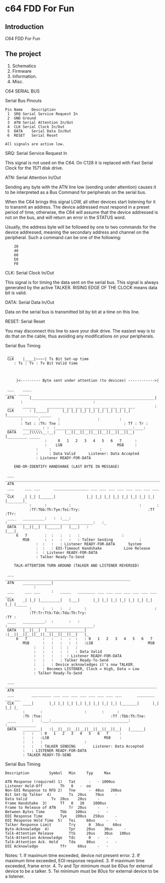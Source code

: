 # c64 FDD For Fun

## Introduction

C64 FDD For Fun

## The project
1. Schematics
2. Firmware
3. Information.
4. Misc.

 C64 SERIAL BUS


 Serial Bus Pinouts


    Pin Name    Description
     1  SRQ Serial Service Request In
     2  GND Ground
     3  ATN Serial Attention In/Out
     4  CLK Serial Clock In/Out
     5  DATA    Serial Data In/Out
     6  RESET   Serial Reset

    All signals are active low.


  SRQ: Serial Service Request In

 This signal is not used on the C64. On C128 it is replaced with Fast Serial
 Clock for the 1571 disk drive.


  ATN: Serial Attention In/Out

 Sending any byte with the ATN line low (sending under attention) causes it
 to be interpreted as a Bus Command for peripherals on the serial bus.

 When the C64 brings this signal LOW, all other devices start listening for
 it to transmit an address. The device addressed must respond in a preset
 period of time; otherwise, the C64 will assume that the device addressed is
 not on the bus, and will return an error in the STATUS word.

 Usually, the address byte will be followed by one to two commands for the
 device addressed, meaning the secondary address and channel on the peripheral.
 Such a command can be one of the following:

```
    20
    40
    60
    E0
    F0
```

 
  CLK: Serial Clock In/Out

  This signal is for timing the data sent on the serial bus. This signal is
  always generated by the active TALKER. RISING EDGE OF THE CLOCK means data
  bit is valid.


  DATA: Serial Data In/Out

  Data on the serial bus is transmitted bit by bit at a time on this line.


  RESET: Serial Reset

  You may disconnect this line to save your disk drive. The easiest way is to
  do that on the cable, thus avoiding any modifications on your peripherals.



  Serial Bus Timing

```
 ___
 CLK    |____|~~~~| Ts Bit Set-up time
    : Ts : Tv : Tv Bit Valid time



     |<--------- Byte sent under attention (to devices) ------------>|

 ___    ____                                                        _____ _____
 ATN       |________________________________________________________|
       :                                :
 ___    ______     ________ ___ ___ ___ ___ ___ ___ ___ ___         :
 CLK       : |_____|      |_| |_| |_| |_| |_| |_| |_| |_| |______________ _____
       :       :        :                 :         :
       : Tat : :Th: Tne :                             : Tf : Tr :
 ____   ________ : :  :___________________________________:____:
 DATA   ___|\\\\\__:__|    |__||__||__||__||__||__||__||__|    |_________ _____
                  :     0   1   2   3   4   5   6   7      :
                  :    LSB                         MSB     :
              :     :                      :
              :     : Data Valid      Listener: Data Accepted
              : Listener READY-FOR-DATA

```



        END-OR-IDENTIFY HANDSHAKE (LAST BYTE IN MESSAGE)
```
 ___    _______________________________________________________________________
 ATN
 ___     ___ ___      ________________ ___ ___ ___ ___ ___ ___ ___ ___       __
 CLK    _| |_| |______|              |_| |_| |_| |_| |_| |_| |_| |_| |_______|_
           :      :          :                               :       :
           :Tf:Tbb:Th:Tye:Tei:Try:                               :Tf :Tfr:
 ____   __________:   :  :___:   :_______________________________________:   :_
 DATA   |__||__|  |______|   |___|   :                                   |___|_
     6   7        :  :   :   :   :                   :
        MSB       :  :   :   :   : Talker Sending            :
              :  :   :   : Listener READY-FOR-DATA      System
              :  :   : EOI-Timeout Handshake          Line Release
              :  : Listener READY-FOR-DATA
              : Talker Ready-To-Send
```




        TALK-ATTENTION TURN AROUND (TALKER AND LISTENER REVERSED)
```
 ___                 _________________________________________________________
 ATN    _____________|
             :
 ___     ___ ___     :   _____   ________ ___ ___ ___ ___ ___ ___ ___ ___
 CLK    _| |_| |_________|   |___|      |_| |_| |_| |_| |_| |_| |_| |_| |_____
           :     :   :   :   :      :                               :
           :Tf:Tr:Ttk:Tdc:Tda:Th:Try:                               :Tf :
 ____   __________:  :       :   :  :_______________________________________:
 DATA   |__||__|  |_________________|   :|__||__||__||__||__||__||__||__|   |_
     6   7       :   :   :   :  :   : 0   1   2   3   4   5   6   7
        MSB      :   :   :   :  :   :LSB                         MSB
             :   :   :   :  :   :
             :   :   :   :  :   : Data Valid
             :   :   :   :  : Listener READY-FOR-DATA
             :   :   :   : Talker Ready-To-Send
             :   :   : Device acknowledges it's now TALKER.
             :   : Becomes LISTENER, Clock = High, Data = Low
             : Talker Ready-To-Send
```


```
 ___    _____________________________________________________________________
 ATN
 ___        _________ ___ ___ ___ ___ ___ ___ ___ ___       ________ ___ ___
 CLK    ____|       |_| |_| |_| |_| |_| |_| |_| |_| |_______|      |_| |_| |_
        :       :                   :       :      :
        :Th :Tne:                               :Tf :Tbb:Th:Tne:
 ____       :   :___:___________________________________:      :_____________
 DATA   ________|   :|__||__||__||__||__||__||__||__|   |______|
        :   :   : 0   1   2   3   4   5   6   7     :
        :   :   :LSB                         MSB    :
        :   :   :                   :
        :   :   : TALKER SENDING        Listener: Data Accepted
        :   : LISTENER READY-FOR-DATA
        : TALKER READY-TO-SEND
```



  Serial Bus Timing


    Description         Symbol   Min     Typ     Max

    ATN Response (required) 1)   Tat      -   - 1000us
    Listener Hold-Off        Th   0   -  oo
    Non-EOI Response to RFD 2)   Tne      -  40us   200us
    Bit Set-Up Talker  4)        Ts  20us    70us     -
    Data Valid           Tv  20us    20us     -
    Frame Handshake  3)      Tf   0   20    1000us
    Frame to Release of ATN      Tr  20us     -   -
    Between Bytes Time       Tbb    100us     -   -
    EOI Response Time        Tye    200us   250us     -
    EOI Response Hold Time  5)   Tei     60us     -   -
    Talker Response Limit        Try      0  30us    60us
    Byte-Acknowledge  4)         Tpr     20us    30us     -
    Talk-Attention Release       Ttk     20us    30us   100us
    Talk-Attention Acknowledge   Tdc      0   -   -
    Talk-Attention Ack. Hold     Tda     80us     -   -
    EOI Acknowledge          Tfr     60us     -   -


   Notes:
    1.  If maximum time exceeded, device not present error.
    2.  If maximum time exceeded, EOI response required.
    3.  If maximum time exceeded, frame error.
    4.  Tv and Tpr minimum must be 60us for external device to be a talker.
    5.  Tei minimum must be 80us for external device to be a listener.


